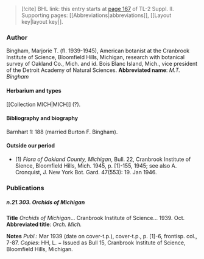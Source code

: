 > [!cite] BHL link: this entry starts at [page 167](https://www.biodiversitylibrary.org/page/33265364) of TL-2 Suppl. II.
> Supporting pages: [[Abbreviations|abbreviations]], [[Layout key|layout key]].

### Author

Bingham, Marjorie T. (fl. 1939-1945), American botanist at the Cranbrook Institute of Science, Bloomfield Hills, Michigan, research with botanical survey of Oakland Co., Mich. and id. Bois Blanc Island, Mich., vice president of the Detroit Academy of Natural Sciences. 
**Abbreviated name**: *M.T. Bingham*

#### Herbarium and types

[[Collection MICH|MICH]] (?).

#### Bibliography and biography

Barnhart 1: 188 (married Burton F. Bingham).

#### Outside our period

- (1) *Flora of Oakland County, Michigan*, Bull. 22, Cranbrook Institute of Sience, Bloomfield Hills, Mich. 1945, p. \[1\]-155, 1945; see also A. Cronquist, J. New York Bot. Gard. 47(553): 19. Jan 1946.

### Publications

##### n.21.303. Orchids of Michigan

**Title**
*Orchids of Michigan*... Cranbrook Institute of Science... 1939. Oct.
**Abbreviated title**: *Orch. Mich.*

**Notes**
*Publ*.: Mar 1939 (date on cover-t.p.), cover-t.p., p. \[1\]-6, frontisp. col., 7-87. *Copies*: HH, L. − Issued as Bull 15, Cranbrook Institute of Science, Bloomfield Hills, Michigan.

